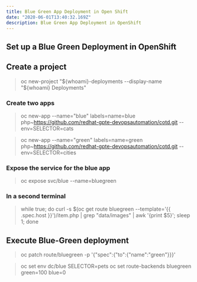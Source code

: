 ```yaml
---
title: Blue Green App Deployment in Open Shift
date: "2020-06-01T13:40:32.169Z"
description: Blue Green App Deployment in OpenShift
---
```


## Set up a Blue Green Deployment in OpenShift

## Create a project 
> oc new-project "${whoami}-deployments --display-name "${whoami} Deployments"

### Create two apps

> oc new-app --name="blue" labels=name=blue php~https://github.com/redhat-gpte-devopsautomation/cotd.git --env=SELECTOR=cats

> oc new-app --name="green" labels=name=green php~https://github.com/redhat-gpte-devopsautomation/cotd.git --env=SELECTOR=cities

### Expose the service for the blue app
> oc expose svc/blue --name=bluegreen

### In a second terminal
> while true; do curl -s $(oc get route bluegreen --template='{{ .spec.host }}')/item.php | grep "data/images" | awk '{print $5}'; sleep 1; done

## Execute Blue-Green deployment
> oc patch route/bluegreen -p '{"spec":{"to":{"name":"green"}}}'

> oc set env dc/blue SELECTOR=pets
> oc set route-backends bluegreen green=100 blue=0
